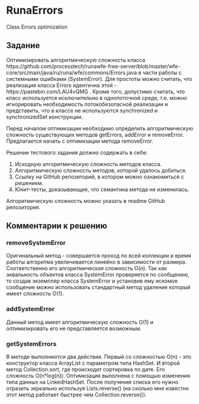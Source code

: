 # RunaErrors
Class Errors optimization


<h2>Задание</h2>
Оптимизировать алгоритмическую сложность класса https://github.com/processtech/runawfe-free-server/blob/master/wfe-core/src/main/java/ru/runa/wfe/commons/Errors.java в части работы с системными ошибками (SystemError).
Для простоты можно считать, что реализация класса Errors идентична этой - https://pastebin.com/LAU4vQMG . Кроме того, допустимо считать, что класс используется исключительно в однопоточной среде, т.е. можно игнорировать необходимость потокобезопасной реализации и представить, что в классе не используются synchronized  и synchronizedSet конструкции.
 
Перед началом оптимизации необходимо определить алгоритмическую сложность существующих методов getErrors, addError и removeError.
Предлагается начать с оптимизации метода removeError.
 
Решение тестового задания должно содержать в себе:
1. Исходную алгоритмическую сложность методов класса.
2. Алгоритмическую сложность методов, которой удалось добиться.
3. Ссылку на GitHub репозиторий, в котором можно ознакомиться с решением.
4. Юнит-тесты, доказывающие, что семантика метода не изменилась.
 
Алгоритмическую сложность можно указать в readme GitHub репозитория.

<h2>Комментарии к решению</h2>

<h3>removeSystemError</h3>
Оригинальный метод - совершается проход по всей коллекции и время работы алгоритма увеличивается линейно в зависимости от размера. Соответственно его алгоритмическая сложность O(n).
Так как эквальность объектов класса SystemError проверяется по сообщению, то создав экземпляр класса SystemError и установив ему искомое сообщение можно использовать стандартный метод удаление который имеет сложность O(1).

<h3>addSystemError</h3>
Данный метод имеет алгоритмическую сложность O(1) и оптимизировать его не представляется возможным.

<h3>getSystemErrors</h3>
В методе выполняются два действия. Первый со сложностью O(n) - это конструктор класса ArrayList с параметром типа HashSet. И второй метод Collection.sort, где происходит сортировка по дате. Его сложность O(n*log(n)).
Оптимизация выполнена с помощью изменения типа данных на LinkedHashSet. После получения списка его нужно отразить зеркально используя Lists.reverse() (на сколько мне известно этот метод работает быстрее чем Collection.reverse()). 

